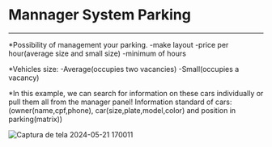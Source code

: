 # Mannager System Parking
-----------------------------------------
*Possibility of management your parking.
   -make layout
   -price per hour(average size and small size)
   -minimum of hours
   
*Vehicles size:
   -Average(occupies two vacancies)
   -Small(occupies a vacancy)

*In this example, we can search for information on these cars individually or pull them all from the manager panel!
   Information standard of cars: (owner(name,cpf,phone), car(size,plate,model,color) and position in parking(matrix))

![Captura de tela 2024-05-21 170011](https://github.com/Mizugue/Powder-Parking/assets/126506298/0aeb5dd9-e4ef-4684-b08a-bbb473340242)
